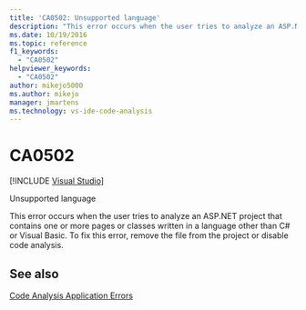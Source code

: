 ```yaml
---
title: 'CA0502: Unsupported language'
description: "This error occurs when the user tries to analyze an ASP.NET project that contains one or more pages or classes written in a language other than C# or Visual Basic."
ms.date: 10/19/2016
ms.topic: reference
f1_keywords:
  - "CA0502"
helpviewer_keywords:
  - "CA0502"
author: mikejo5000
ms.author: mikejo
manager: jmartens
ms.technology: vs-ide-code-analysis
---
```

# CA0502

 [!INCLUDE [Visual Studio](~/includes/applies-to-version/vs-windows-only.md)]

Unsupported language

This error occurs when the user tries to analyze an ASP.NET project that contains one or more pages or classes written in a language other than C# or Visual Basic. To fix this error, remove the file from the project or disable code analysis.

## See also
[Code Analysis Application Errors](../code-quality/code-analysis-application-errors.md)
